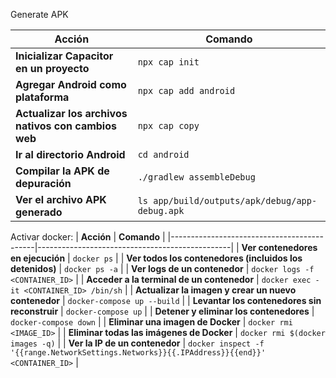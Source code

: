 Generate APK

| **Acción**                                  | **Comando**                                                      |
|---------------------------------------------|------------------------------------------------------------------|
| **Inicializar Capacitor en un proyecto**    | `npx cap init`                                                  |
| **Agregar Android como plataforma**         | `npx cap add android`                                           |
| **Actualizar los archivos nativos con cambios web** | `npx cap copy`                                                 |
| **Ir al directorio Android**                | `cd android`                                                   |
| **Compilar la APK de depuración**           | `./gradlew assembleDebug`                                      |
| **Ver el archivo APK generado**             | `ls app/build/outputs/apk/debug/app-debug.apk`                 |


Activar docker:
| **Acción**                                 | **Comando**                                     |
|--------------------------------------------|------------------------------------------------|
| **Ver contenedores en ejecución**          | `docker ps`                                    |
| **Ver todos los contenedores (incluidos los detenidos)** | `docker ps -a`                                 |
| **Ver logs de un contenedor**              | `docker logs -f <CONTAINER_ID>`                |
| **Acceder a la terminal de un contenedor** | `docker exec -it <CONTAINER_ID> /bin/sh`       |
| **Actualizar la imagen y crear un nuevo contenedor** | `docker-compose up --build`                   |
| **Levantar los contenedores sin reconstruir** | `docker-compose up`                           |
| **Detener y eliminar los contenedores**    | `docker-compose down`                         |
| **Eliminar una imagen de Docker**          | `docker rmi <IMAGE_ID>`                       |
| **Eliminar todas las imágenes de Docker**  | `docker rmi $(docker images -q)`              |
| **Ver la IP de un contenedor**             | `docker inspect -f '{{range.NetworkSettings.Networks}}{{.IPAddress}}{{end}}' <CONTAINER_ID>` |
